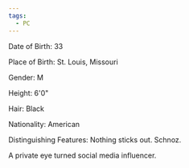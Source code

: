 ```yaml
---
tags:
  - PC
---
```

Date of Birth: 33

Place of Birth: St. Louis, Missouri

Gender: M

Height: 6'0"

Hair: Black

Nationality: American

Distinguishing Features: Nothing sticks out. Schnoz.

A private eye turned social media influencer.